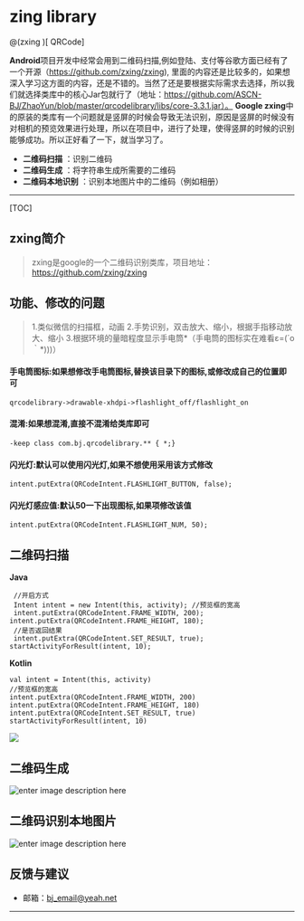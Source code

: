 # zing library

@(zxing  )[	QRCode]

**Android**项目开发中经常会用到二维码扫描,例如登陆、支付等谷歌方面已经有了一个开源（https://github.com/zxing/zxing), 里面的内容还是比较多的，如果想深入学习这方面的内容，还是不错的。当然了还是要根据实际需求去选择，所以我们就选择类库中的核心Jar包就行了（地址：https://github.com/ASCN-BJ/ZhaoYun/blob/master/qrcodelibrary/libs/core-3.3.1.jar）。
**Google zxing**中的原装的类库有一个问题就是竖屏的时候会导致无法识别，原因是竖屏的时候没有对相机的预览效果进行处理，所以在项目中，进行了处理，使得竖屏的时候的识别能够成功。所以正好看了一下，就当学习了。

- **二维码扫描** ：识别二维码
- **二维码生成** ：将字符串生成所需要的二维码
- **二维码本地识别** ：识别本地图片中的二维码（例如相册）

-------------------

[TOC]

## zxing简介

> zxing是google的一个二维码识别类库，项目地址：https://github.com/zxing/zxing
## 功能、修改的问题
> 1.类似微信的扫描框，动画
> 2.手势识别，双击放大、缩小，根据手指移动放大、缩小
> 3.根据环境的量暗程度显示手电筒*（手电筒的图标实在难看ε=(´ο｀*)))）

#### 手电筒图标:如果想修改手电筒图标,替换该目录下的图标,或修改成自己的位置即可
```
qrcodelibrary->drawable-xhdpi->flashlight_off/flashlight_on
```

#### 混淆:如果想混淆,直接不混淆给类库即可
```
-keep class com.bj.qrcodelibrary.** { *;}
```

#### 闪光灯:默认可以使用闪光灯,如果不想使用采用该方式修改
```
intent.putExtra(QRCodeIntent.FLASHLIGHT_BUTTON, false);
```

#### 闪光灯感应值:默认50一下出现图标,如果项修改该值
```
intent.putExtra(QRCodeIntent.FLASHLIGHT_NUM, 50);
```

## 二维码扫描
 **Java**
```
 //开启方式
 Intent intent = new Intent(this, activity); //预览框的宽高
 intent.putExtra(QRCodeIntent.FRAME_WIDTH, 200); intent.putExtra(QRCodeIntent.FRAME_HEIGHT, 180); 
 //是否返回结果
 intent.putExtra(QRCodeIntent.SET_RESULT, true); startActivityForResult(intent, 10);
 ```
 **Kotlin**
 ```
val intent = Intent(this, activity)
//预览框的宽高
intent.putExtra(QRCodeIntent.FRAME_WIDTH, 200)
intent.putExtra(QRCodeIntent.FRAME_HEIGHT, 180)
intent.putExtra(QRCodeIntent.SET_RESULT, true)
startActivityForResult(intent, 10)
 ```
![](https://github.com/ASCN-BJ/ZXingLibrary/blob/master/pic1.jpg)
## 二维码生成
![enter image description here](https://github.com/ASCN-BJ/ZXingLibrary/blob/master/pic2.png)
## 二维码识别本地图片
![enter image description here](https://github.com/ASCN-BJ/ZXingLibrary/blob/master/pic3.png)
## 反馈与建议
- 邮箱：<bj_email@yeah.net>


---------





